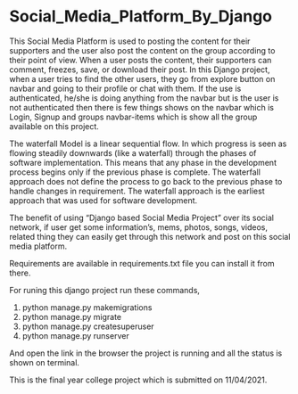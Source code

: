 # Social_Media_Platform_By_Django

This Social Media Platform is used to posting the content for their supporters and the user also post the content on the group according to their point of view. 
When a user posts the content, their supporters can comment, freezes, save, or download their post. In this Django project, when a user tries to find the other users, 
they go from explore button on navbar and going to their profile or chat with them. If the use is authenticated, he/she is doing anything from the navbar 
but is the user is not authenticated then there is few things shows on the navbar which is Login, 
Signup and groups navbar-items which is show all the group available on this project.

The waterfall Model is a linear sequential flow. 
In which progress is seen as flowing steadily downwards (like a waterfall) through the phases of software implementation. 
This means that any phase in the development process begins only if the previous phase is complete. 
The waterfall approach does not define the process to go back to the previous phase to handle changes in requirement. 
The waterfall approach is the earliest approach that was used for software development.

The benefit of using “Django based Social Media Project” over its social network, 
if user get some information’s, mems, photos, songs, videos, related thing they can easily get through this network and post on this social media platform.


Requirements are available in requirements.txt file you can install it from there.

For runing this django project run these commands,
1. python manage.py makemigrations
2. python manage.py migrate
3. python manage.py createsuperuser
4. python manage.py runserver

And open the link in the browser the project is running and all the status is shown on terminal.

This is the final year college project which is submitted on 11/04/2021.

